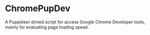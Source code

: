 # ChromePupDev
A Puppeteer drived script for access Google Chrome Developer tools, mainly for evaluating page loading speed.
